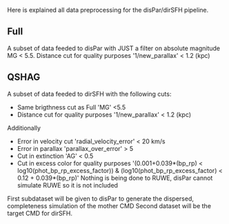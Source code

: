 Here is explained all data preprocessing for the disPar/dirSFH pipeline.
## Full
A subset of data feeded to disPar with JUST a filter on absolute magnitude MG < 5.5.
Distance cut for quality purposes '1/new_parallax' < 1.2 (kpc)

## QSHAG
A subset of data feeded to dirSFH with the following cuts:
- Same brigthness cut as Full 'MG' <5.5
- Distance cut for quality purposes '1/new_parallax' < 1.2 (kpc)
  
Additionally

- Error in velocity cut 'radial_velocity_error' < 20 km/s
- Error in parallax 'parallax_over_error' > 5
- Cut in extinction 'AG' < 0.5
- Cut in excess color for quality purposes
  '(0.001+0.039*(bp_rp) < log10(phot_bp_rp_excess_factor)) & (log10(phot_bp_rp_excess_factor) < 0.12 + 0.039*(bp_rp)'
Nothing is being done to RUWE, disPar cannot simulate RUWE so it is not included

First subdataset will be given to disPar to generate the dispersed, completeness simulation of the mother CMD
Second dataset will be the target CMD for dirSFH.
